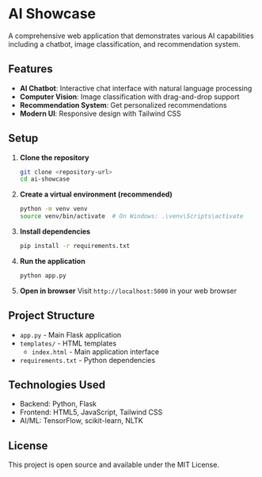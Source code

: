 # AI Showcase

A comprehensive web application that demonstrates various AI capabilities including a chatbot, image classification, and recommendation system.

## Features

- **AI Chatbot**: Interactive chat interface with natural language processing
- **Computer Vision**: Image classification with drag-and-drop support
- **Recommendation System**: Get personalized recommendations
- **Modern UI**: Responsive design with Tailwind CSS

## Setup

1. **Clone the repository**
   ```bash
   git clone <repository-url>
   cd ai-showcase
   ```

2. **Create a virtual environment (recommended)**
   ```bash
   python -m venv venv
   source venv/bin/activate  # On Windows: .\venv\Scripts\activate
   ```

3. **Install dependencies**
   ```bash
   pip install -r requirements.txt
   ```

4. **Run the application**
   ```bash
   python app.py
   ```

5. **Open in browser**
   Visit `http://localhost:5000` in your web browser

## Project Structure

- `app.py` - Main Flask application
- `templates/` - HTML templates
  - `index.html` - Main application interface
- `requirements.txt` - Python dependencies

## Technologies Used

- Backend: Python, Flask
- Frontend: HTML5, JavaScript, Tailwind CSS
- AI/ML: TensorFlow, scikit-learn, NLTK

## License

This project is open source and available under the MIT License.
